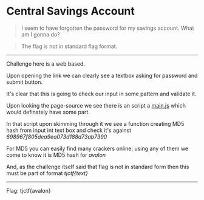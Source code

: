 # Central Savings Account

> I seem to have forgotten the password for my savings account. What am I gonna do?

> The flag is not in standard flag format.

------
Challenge here is a web based.

Upon opening the link we can clearly see a textbox asking for password and submit button.

It's clear that this is going to check our input in some pattern and validate it.

Upon looking the page-source we see there is an script a [main.js](main.js) which would definately have some part.

In that script upon skimming through it we see a function creating MD5 hash from input int text box and check it's against *698967f805dea9ea073d188d73ab7390*

For MD5 you can easily find many crackers online; using any of them we come to know it is MD5 hash for *avalon*

And, as the challenge itself said that flag is not in standard form then this must be part of format *tjctf{_text_}*

------
Flag: tjctf{avalon}
